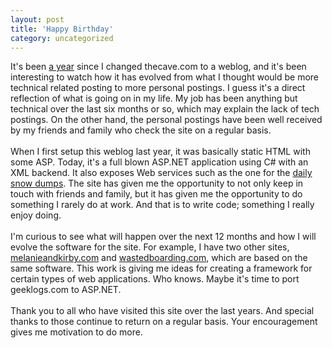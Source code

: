 ```yaml
---
layout: post
title: 'Happy Birthday'
category: uncategorized
---
```


It's been <a href="http://www.thecave.com/?xml/2002_03_01_archive.xml">a year</a> since I changed thecave.com to a weblog, and it's been interesting to watch how it has evolved from what I thought would be more technical related posting to more personal postings.  I guess it's a direct reflection of what is going on in my life.  My job has been anything but technical over the last six months or so, which may explain the lack of tech postings.  On the other hand, the personal postings have been well received by my friends and family who check the site on a regular basis.
<br />
<br />When I first setup this weblog last year, it was basically static HTML with some ASP.  Today, it's a full blown ASP.NET application using C# with an XML backend.  It also exposes Web services such as the one for the <a href="http://www.thecave.com/ws/snowreport.wsdl">daily snow dumps</a>.  The site has given me the opportunity to not only keep in touch with friends and family, but it has given me the opportunity to do something I rarely do at work.  And that is to write code; something I really enjoy doing.
<br />
<br />I'm curious to see what will happen over the next 12 months and how I will evolve the software for the site.  For example, I have two other sites, <a href="http://www.melanieandkirby.com/">melanieandkirby.com</a> and <a href="http://www.wastedboarding.com/">wastedboarding.com</a>, which are based on the same software.  This work is giving me ideas for creating a framework for certain types of web applications.  Who knows.  Maybe it's time to port geeklogs.com to ASP.NET.
<br />
<br />Thank you to all who have visited this site over the last years.  And special thanks to those continue to return on a regular basis.  Your encouragement gives me motivation to do more.
